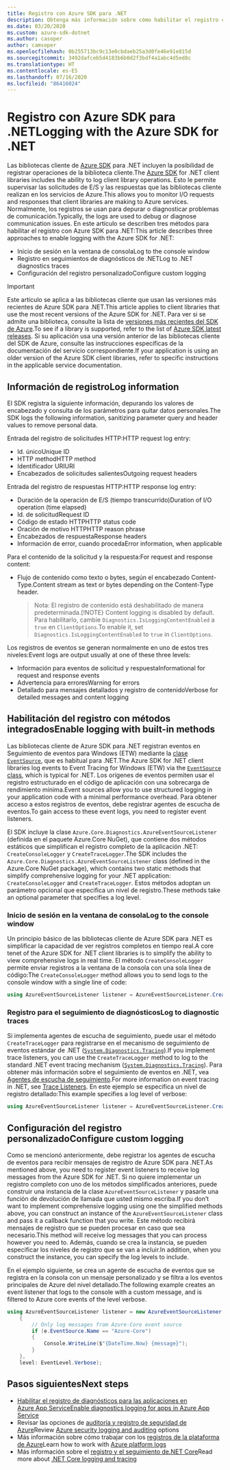 ```yaml
---
title: Registro con Azure SDK para .NET
description: Obtenga más información sobre cómo habilitar el registro con las bibliotecas cliente de Azure SDK para .NET
ms.date: 03/20/2020
ms.custom: azure-sdk-dotnet
ms.author: casoper
author: camsoper
ms.openlocfilehash: 0b255713bc9c13e0cbdaeb25a3d0fe46e91e815d
ms.sourcegitcommit: 3492dafceb5d4183b6b0d2f3bdf4a1abc4d5ed8c
ms.translationtype: HT
ms.contentlocale: es-ES
ms.lasthandoff: 07/16/2020
ms.locfileid: "86416024"
---
```

# <a name="logging-with-the-azure-sdk-for-net"></a><span data-ttu-id="aae31-103">Registro con Azure SDK para .NET</span><span class="sxs-lookup"><span data-stu-id="aae31-103">Logging with the Azure SDK for .NET</span></span>

<span data-ttu-id="aae31-104">Las bibliotecas cliente de [Azure SDK](https://azure.microsoft.com/downloads/) para .NET incluyen la posibilidad de registrar operaciones de la biblioteca cliente.</span><span class="sxs-lookup"><span data-stu-id="aae31-104">The [Azure SDK](https://azure.microsoft.com/downloads/) for .NET client libraries includes the ability to log client library operations.</span></span> <span data-ttu-id="aae31-105">Esto le permite supervisar las solicitudes de E/S y las respuestas que las bibliotecas cliente realizan en los servicios de Azure.</span><span class="sxs-lookup"><span data-stu-id="aae31-105">This allows you to monitor I/O requests and responses that client libraries are making to Azure services.</span></span> <span data-ttu-id="aae31-106">Normalmente, los registros se usan para depurar o diagnosticar problemas de comunicación.</span><span class="sxs-lookup"><span data-stu-id="aae31-106">Typically, the logs are used to debug or diagnose communication issues.</span></span> <span data-ttu-id="aae31-107">En este artículo se describen tres métodos para habilitar el registro con Azure SDK para .NET:</span><span class="sxs-lookup"><span data-stu-id="aae31-107">This article describes three approaches to enable logging with the Azure SDK for .NET:</span></span>

- <span data-ttu-id="aae31-108">Inicio de sesión en la ventana de consola</span><span class="sxs-lookup"><span data-stu-id="aae31-108">Log to the console window</span></span>
- <span data-ttu-id="aae31-109">Registro en seguimientos de diagnósticos de .NET</span><span class="sxs-lookup"><span data-stu-id="aae31-109">Log to .NET diagnostics traces</span></span>
- <span data-ttu-id="aae31-110">Configuración del registro personalizado</span><span class="sxs-lookup"><span data-stu-id="aae31-110">Configure custom logging</span></span>

> [!IMPORTANT]
> <span data-ttu-id="aae31-111">Este artículo se aplica a las bibliotecas cliente que usan las versiones más recientes de Azure SDK para .NET.</span><span class="sxs-lookup"><span data-stu-id="aae31-111">This article applies to client libraries that use the most recent versions of the Azure SDK for .NET.</span></span> <span data-ttu-id="aae31-112">Para ver si se admite una biblioteca, consulte la lista de [versiones más recientes del SDK de Azure](https://azure.github.io/azure-sdk/releases/latest/index.html).</span><span class="sxs-lookup"><span data-stu-id="aae31-112">To see if a library is supported, refer to the list of [Azure SDK latest releases](https://azure.github.io/azure-sdk/releases/latest/index.html).</span></span> <span data-ttu-id="aae31-113">Si su aplicación usa una versión anterior de las bibliotecas cliente del SDK de Azure, consulte las instrucciones específicas de la documentación del servicio correspondiente.</span><span class="sxs-lookup"><span data-stu-id="aae31-113">If your application is using an older version of the Azure SDK client libraries, refer to specific instructions in the applicable service documentation.</span></span>

## <a name="log-information"></a><span data-ttu-id="aae31-114">Información de registro</span><span class="sxs-lookup"><span data-stu-id="aae31-114">Log information</span></span>

<span data-ttu-id="aae31-115">El SDK registra la siguiente información, depurando los valores de encabezado y consulta de los parámetros para quitar datos personales.</span><span class="sxs-lookup"><span data-stu-id="aae31-115">The SDK logs the following information, sanitizing parameter query and header values to remove personal data.</span></span>

<span data-ttu-id="aae31-116">Entrada del registro de solicitudes HTTP:</span><span class="sxs-lookup"><span data-stu-id="aae31-116">HTTP request log entry:</span></span>

- <span data-ttu-id="aae31-117">Id. único</span><span class="sxs-lookup"><span data-stu-id="aae31-117">Unique ID</span></span>
- <span data-ttu-id="aae31-118">HTTP method</span><span class="sxs-lookup"><span data-stu-id="aae31-118">HTTP method</span></span>
- <span data-ttu-id="aae31-119">Identificador URI</span><span class="sxs-lookup"><span data-stu-id="aae31-119">URI</span></span>
- <span data-ttu-id="aae31-120">Encabezados de solicitudes salientes</span><span class="sxs-lookup"><span data-stu-id="aae31-120">Outgoing request headers</span></span>

<span data-ttu-id="aae31-121">Entrada del registro de respuestas HTTP:</span><span class="sxs-lookup"><span data-stu-id="aae31-121">HTTP response log entry:</span></span>

- <span data-ttu-id="aae31-122">Duración de la operación de E/S (tiempo transcurrido)</span><span class="sxs-lookup"><span data-stu-id="aae31-122">Duration of I/O operation (time elapsed)</span></span>
- <span data-ttu-id="aae31-123">Id. de solicitud</span><span class="sxs-lookup"><span data-stu-id="aae31-123">Request ID</span></span>
- <span data-ttu-id="aae31-124">Código de estado HTTP</span><span class="sxs-lookup"><span data-stu-id="aae31-124">HTTP status code</span></span>
- <span data-ttu-id="aae31-125">Oración de motivo HTTP</span><span class="sxs-lookup"><span data-stu-id="aae31-125">HTTP reason phrase</span></span>
- <span data-ttu-id="aae31-126">Encabezados de respuesta</span><span class="sxs-lookup"><span data-stu-id="aae31-126">Response headers</span></span>
- <span data-ttu-id="aae31-127">Información de error, cuando proceda</span><span class="sxs-lookup"><span data-stu-id="aae31-127">Error information, when applicable</span></span>

<span data-ttu-id="aae31-128">Para el contenido de la solicitud y la respuesta:</span><span class="sxs-lookup"><span data-stu-id="aae31-128">For request and response content:</span></span>

- <span data-ttu-id="aae31-129">Flujo de contenido como texto o bytes, según el encabezado Content-Type.</span><span class="sxs-lookup"><span data-stu-id="aae31-129">Content stream as text or bytes depending on the Content-Type header.</span></span>
     > <span data-ttu-id="aae31-130">Nota: El registro de contenido está deshabilitado de manera predeterminada.</span><span class="sxs-lookup"><span data-stu-id="aae31-130">[!NOTE} Content logging is disabled by default.</span></span> <span data-ttu-id="aae31-131">Para habilitarlo, cambie `Diagnostics.IsLoggingContentEnabled` a `true` en `ClientOptions`.</span><span class="sxs-lookup"><span data-stu-id="aae31-131">To enable it, set `Diagnostics.IsLoggingContentEnabled` to `true` in `ClientOptions`.</span></span>

<span data-ttu-id="aae31-132">Los registros de eventos se generan normalmente en uno de estos tres niveles:</span><span class="sxs-lookup"><span data-stu-id="aae31-132">Event logs are output usually at one of these three levels:</span></span>

- <span data-ttu-id="aae31-133">Información para eventos de solicitud y respuesta</span><span class="sxs-lookup"><span data-stu-id="aae31-133">Informational for request and response events</span></span>
- <span data-ttu-id="aae31-134">Advertencia para errores</span><span class="sxs-lookup"><span data-stu-id="aae31-134">Warning for errors</span></span>
- <span data-ttu-id="aae31-135">Detallado para mensajes detallados y registro de contenido</span><span class="sxs-lookup"><span data-stu-id="aae31-135">Verbose for detailed messages and content logging</span></span>

## <a name="enable-logging-with-built-in-methods"></a><span data-ttu-id="aae31-136">Habilitación del registro con métodos integrados</span><span class="sxs-lookup"><span data-stu-id="aae31-136">Enable logging with built-in methods</span></span>

<span data-ttu-id="aae31-137">Las bibliotecas cliente de Azure SDK para .NET registran eventos en Seguimiento de eventos para Windows (ETW) mediante la [clase `EventSource`](/dotnet/api/system.diagnostics.tracing.eventsource), que es habitual para .NET.</span><span class="sxs-lookup"><span data-stu-id="aae31-137">The Azure SDK for .NET client libraries log events to Event Tracing for Windows (ETW) via the [`EventSource` class](/dotnet/api/system.diagnostics.tracing.eventsource), which is typical for .NET.</span></span> <span data-ttu-id="aae31-138">Los orígenes de eventos permiten usar el registro estructurado en el código de aplicación con una sobrecarga de rendimiento mínima.</span><span class="sxs-lookup"><span data-stu-id="aae31-138">Event sources allow you to use structured logging in your application code with a minimal performance overhead.</span></span> <span data-ttu-id="aae31-139">Para obtener acceso a estos registros de eventos, debe registrar agentes de escucha de eventos.</span><span class="sxs-lookup"><span data-stu-id="aae31-139">To gain access to these event logs, you need to register event listeners.</span></span>

<span data-ttu-id="aae31-140">El SDK incluye la clase `Azure.Core.Diagnostics.AzureEventSourceListener` (definida en el paquete Azure.Core NuGet), que contiene dos métodos estáticos que simplifican el registro completo de la aplicación .NET: `CreateConsoleLogger` y `CreateTraceLogger`.</span><span class="sxs-lookup"><span data-stu-id="aae31-140">The SDK includes the `Azure.Core.Diagnostics.AzureEventSourceListener` class (defined in the Azure.Core NuGet package), which contains two static methods that simplify comprehensive logging for your .NET application: `CreateConsoleLogger` and `CreateTraceLogger`.</span></span> <span data-ttu-id="aae31-141">Estos métodos adoptan un parámetro opcional que especifica un nivel de registro.</span><span class="sxs-lookup"><span data-stu-id="aae31-141">These methods take an optional parameter that specifies a log level.</span></span>

### <a name="log-to-the-console-window"></a><span data-ttu-id="aae31-142">Inicio de sesión en la ventana de consola</span><span class="sxs-lookup"><span data-stu-id="aae31-142">Log to the console window</span></span>

<span data-ttu-id="aae31-143">Un principio básico de las bibliotecas cliente de Azure SDK para .NET es simplificar la capacidad de ver registros completos en tiempo real.</span><span class="sxs-lookup"><span data-stu-id="aae31-143">A core tenet of the Azure SDK for .NET client libraries is to simplify the ability to view comprehensive logs in real time.</span></span> <span data-ttu-id="aae31-144">El método `CreateConsoleLogger` permite enviar registros a la ventana de la consola con una sola línea de código:</span><span class="sxs-lookup"><span data-stu-id="aae31-144">The `CreateConsoleLogger` method allows you to send logs to the console window with a single line of code:</span></span>

```csharp
using AzureEventSourceListener listener = AzureEventSourceListener.CreateConsoleLogger();
```

### <a name="log-to-diagnostic-traces"></a><span data-ttu-id="aae31-145">Registro para el seguimiento de diagnósticos</span><span class="sxs-lookup"><span data-stu-id="aae31-145">Log to diagnostic traces</span></span>

<span data-ttu-id="aae31-146">Si implementa agentes de escucha de seguimiento, puede usar el método `CreateTraceLogger` para registrarse en el mecanismo de seguimiento de eventos estándar de .NET ([`System.Diagnostics.Tracing`](/dotnet/api/system.diagnostics.tracing)).</span><span class="sxs-lookup"><span data-stu-id="aae31-146">If you implement trace listeners, you can use the `CreateTraceLogger` method to log to the standard .NET event tracing mechanism ([`System.Diagnostics.Tracing`](/dotnet/api/system.diagnostics.tracing)).</span></span> <span data-ttu-id="aae31-147">Para obtener más información sobre el seguimiento de eventos en .NET, vea [Agentes de escucha de seguimiento](../framework/debug-trace-profile/trace-listeners.md).</span><span class="sxs-lookup"><span data-stu-id="aae31-147">For more information on event tracing in .NET, see [Trace Listeners](../framework/debug-trace-profile/trace-listeners.md).</span></span> <span data-ttu-id="aae31-148">En este ejemplo se especifica un nivel de registro detallado:</span><span class="sxs-lookup"><span data-stu-id="aae31-148">This example specifies a log level of verbose:</span></span>

```csharp
using AzureEventSourceListener listener = AzureEventSourceListener.CreateTraceLogger(EventLevel.Verbose);
```

## <a name="configure-custom-logging"></a><span data-ttu-id="aae31-149">Configuración del registro personalizado</span><span class="sxs-lookup"><span data-stu-id="aae31-149">Configure custom logging</span></span>

<span data-ttu-id="aae31-150">Como se mencionó anteriormente, debe registrar los agentes de escucha de eventos para recibir mensajes de registro de Azure SDK para .NET.</span><span class="sxs-lookup"><span data-stu-id="aae31-150">As mentioned above, you need to register event listeners to receive log messages from the Azure SDK for .NET.</span></span> <span data-ttu-id="aae31-151">Si no quiere implementar un registro completo con uno de los métodos simplificados anteriores, puede construir una instancia de la clase `AzureEventSourceListener` y pasarle una función de devolución de llamada que usted mismo escriba.</span><span class="sxs-lookup"><span data-stu-id="aae31-151">If you don’t want to implement comprehensive logging using one the simplified methods above, you can construct an instance of the `AzureEventSourceListener` class and pass it a callback function that you write.</span></span> <span data-ttu-id="aae31-152">Este método recibirá mensajes de registro que se pueden procesar en caso que sea necesario.</span><span class="sxs-lookup"><span data-stu-id="aae31-152">This method will receive log messages that you can process however you need to.</span></span> <span data-ttu-id="aae31-153">Además, cuando se crea la instancia, se pueden especificar los niveles de registro que se van a incluir.</span><span class="sxs-lookup"><span data-stu-id="aae31-153">In addition, when you construct the instance, you can specify the log levels to include.</span></span>

<span data-ttu-id="aae31-154">En el ejemplo siguiente, se crea un agente de escucha de eventos que se registra en la consola con un mensaje personalizado y se filtra a los eventos principales de Azure del nivel detallado.</span><span class="sxs-lookup"><span data-stu-id="aae31-154">The following example creates an event listener that logs to the console with a custom message, and is filtered to Azure core events of the level verbose.</span></span>

```csharp
using AzureEventSourceListener listener = new AzureEventSourceListener((e, message) =>
    {
        // Only log messages from Azure-Core event source
        if (e.EventSource.Name == "Azure-Core")
        {
            Console.WriteLine($"{DateTime.Now} {message}");
        }
    },
    level: EventLevel.Verbose);
```

## <a name="next-steps"></a><span data-ttu-id="aae31-155">Pasos siguientes</span><span class="sxs-lookup"><span data-stu-id="aae31-155">Next steps</span></span>

- [<span data-ttu-id="aae31-156">Habilitar el registro de diagnósticos para las aplicaciones en Azure App Service</span><span class="sxs-lookup"><span data-stu-id="aae31-156">Enable diagnostics logging for apps in Azure App Service</span></span>](/azure/app-service/troubleshoot-diagnostic-logs)
- <span data-ttu-id="aae31-157">Revisar las opciones de [auditoría y registro de seguridad de Azure](/azure/security/fundamentals/log-audit)</span><span class="sxs-lookup"><span data-stu-id="aae31-157">Review [Azure security logging and auditing](/azure/security/fundamentals/log-audit) options</span></span>
- <span data-ttu-id="aae31-158">Más información sobre cómo trabajar con los [registros de la plataforma de Azure](/azure/azure-monitor/platform/platform-logs-overview)</span><span class="sxs-lookup"><span data-stu-id="aae31-158">Learn how to work with [Azure platform logs](/azure/azure-monitor/platform/platform-logs-overview)</span></span>
- <span data-ttu-id="aae31-159">Más información sobre el [registro y el seguimiento de.NET Core](../core/diagnostics/logging-tracing.md)</span><span class="sxs-lookup"><span data-stu-id="aae31-159">Read more about [.NET Core logging and tracing](../core/diagnostics/logging-tracing.md)</span></span>
